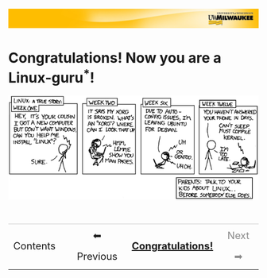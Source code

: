 [![](../../Banner.jpg)](http://uwm.edu/hpc/support)

# Congratulations! Now you are a Linux-guru<sup>*</sup>!

![](./img/xkcd-cautionary.png)

<br>
<table style="width:100%; border-collapse: collapse; border:0px solid black;" >
<tr style="border:0px solid black; border-top:1px solid #CCC; line-height:300%;">
<td style=" border:0px solid black; text-align:center; font-size:20px;"><a style="text-decoration:none;" href="./bash_multi.html">Contents</a></td>
<td style=" border:0px solid black;"></td>
<td style=" border:0px solid black; text-align:center; font-size:20px;"><a style="text-decoration:none;" href="./bash_multi_6.html">⬅ Previous</a></td>
<td style=" border:0px solid black; text-align:center; font-size:20px;"><a style="font-weight:bold;" href="./bash_multi_7.html">Congratulations!</a></td>
<td style=" border:0px solid black; text-align:center; font-size:20px; color: #888;">Next ➡</td>
</table>
